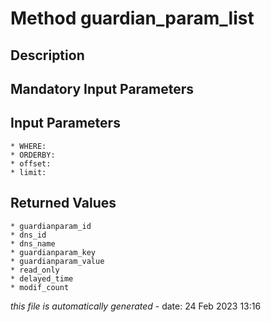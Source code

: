 # Method guardian_param_list

## Description
	

## Mandatory Input Parameters

## Input Parameters
	* WHERE:
	* ORDERBY:
	* offset:
	* limit:

## Returned Values
	* guardianparam_id
	* dns_id
	* dns_name
	* guardianparam_key
	* guardianparam_value
	* read_only
	* delayed_time
	* modif_count


*this file is automatically generated* - date: 24 Feb 2023 13:16